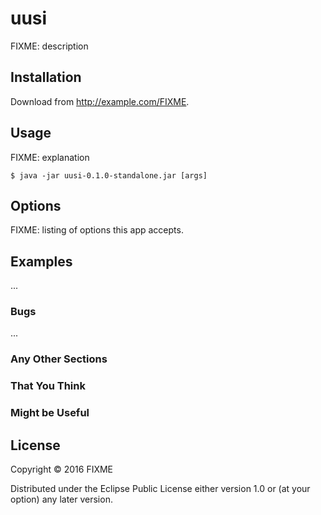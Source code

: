 # uusi

FIXME: description

## Installation

Download from http://example.com/FIXME.

## Usage

FIXME: explanation

    $ java -jar uusi-0.1.0-standalone.jar [args]

## Options

FIXME: listing of options this app accepts.

## Examples

...

### Bugs

...

### Any Other Sections
### That You Think
### Might be Useful

## License

Copyright © 2016 FIXME

Distributed under the Eclipse Public License either version 1.0 or (at
your option) any later version.
